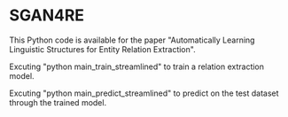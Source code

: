 # SGAN4RE

This Python code is available for the paper "Automatically Learning Linguistic Structures for Entity Relation Extraction".

Excuting "python main_train_streamlined" to train a relation extraction model.

Excuting "python main_predict_streamlined" to predict on the test dataset through the trained model.
